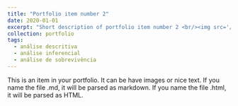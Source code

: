 ```yaml
---
title: "Portfolio item number 2"
date: 2020-01-01
excerpt: "Short description of portfolio item number 2 <br/><img src='/images/500x300.png'>"
collection: portfolio
tags:
  - análise descritiva
  - análise inferencial
  - análise de sobrevivência
---
```


This is an item in your portfolio. It can be have images or nice text. If you name the file .md, it will be parsed as markdown. If you name the file .html, it will be parsed as HTML. 
